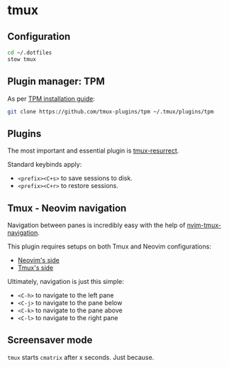 # tmux

## Configuration 

```bash
cd ~/.dotfiles
stow tmux
```

## Plugin manager: TPM

As per [TPM installation guide](https://github.com/tmux-plugins/tpm?tab=readme-ov-file#installation): 

``` bash
git clone https://github.com/tmux-plugins/tpm ~/.tmux/plugins/tpm
```

## Plugins

The most important and essential plugin is [tmux-resurrect](https://github.com/tmux-plugins/tmux-resurrect).

Standard keybinds apply:

- `<prefix><C+s>` to save sessions to disk.
- `<prefix><C+r>` to restore sessions.

## Tmux - Neovim navigation

Navigation between panes is incredibly easy with the help of [nvim-tmux-navigation](https://github.com/alexghergh/nvim-tmux-navigation).


This plugin requires setups on both Tmux and Neovim configurations:
- [Neovim's side](../nvim/.config/nvim/lua/plugins/tmux-nvim-navigation.lua)
- [Tmux's side](./.tmux.conf)


Ultimately, navigation is just this simple:

- `<C-h>` to navigate to the left pane
- `<C-j>` to navigate to the pane below
- `<C-k>` to navigate to the pane above
- `<C-l>` to navigate to the right pane

## Screensaver mode

`tmux` starts `cmatrix` after x seconds. Just because.

